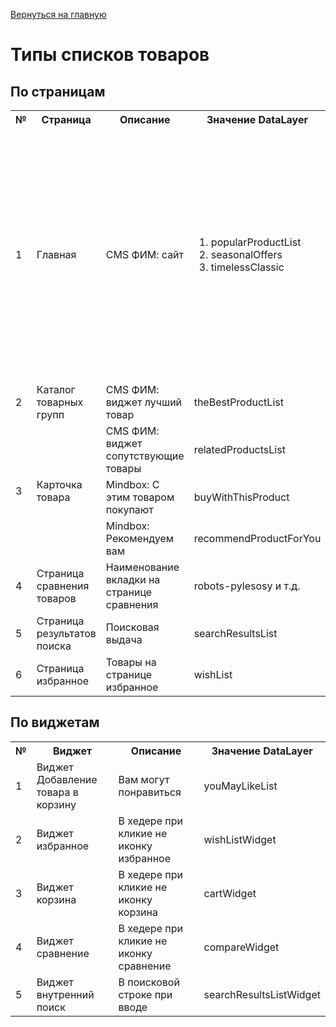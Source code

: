 [Вернуться на главную](/README.md)
# **Типы списков товаров**

## **По страницам** 


<table>
	<tr>
        <th class="col1">№</th>
        <th class="col2">Страница</th>
        <th class="col3">Описание</th>
        <th class="col4">Значение DataLayer</th>
        <th class="col5">Пример</th>
    <!-- 1 Главная -->
    <tr>
        <td rowspan=2>1</td>
        <td rowspan=2>
            Главная 
        </td>
    </tr>
    <tr>
        <td>
            CMS ФИМ: сайт 
        </td>
        <td>
            <ol>
                <li>popularProductList</li>
                <li>seasonalOffers</li>
                <li> timelessСlassic</li>
            </ol>
        </td> 
        <td>
            <img src="../../images/02_datalayer_settings/02_banners/01_homeProductList.png" alt="01_homeProductList" width="400"/>
        </td>
    </tr>
    <!-- 2 Каталог товарных групп -->
    <tr>
        <td>2</td>
        <td>
            Каталог товарных групп 
        </td>
        <td>
            CMS ФИМ: виджет лучший товар  
        </td> 
        <td>
            theBestProductList
        </td> 
     </tr>
    <!-- 3 Карточка товара -->
    <tr>
        <td rowspan=3>3</td>
        <td rowspan=3>
            Карточка товара 
        </td>
        <td>
            CMS ФИМ: виджет сопутствующие товары
        </td> 
        <td>
            relatedProductsList
        </td> 
    </tr>
    <tr>
        <td>
            Mindbox: С этим товаром покупают
        </td> 
        <td>
            buyWithThisProduct
        </td> 
     </tr>
    <tr>
        <td>
            Mindbox: Рекомендуем вам
        </td>
        <td>
            recommendProductForYou
        </td> 
    </tr>
    <!-- 4 Страница сравнения товаров -->
    <tr>
        <td>4</td>
        <td>
            Страница сравнения товаров 
        </td>
        <td>
            Наименование вкладки на странице сравнения  
        </td> 
        <td>
            robots-pylesosy и т.д.
        </td> 
     </tr>
    <!-- 5 Страница результатов поиска -->
    <tr>
        <td>5</td>
        <td>
            Страница результатов поиска
        </td>
        <td>
            Поисковая выдача
        </td> 
        <td>
            searchResultsList
        </td> 
     </tr>
    <!-- 6 Страница избранное -->
    <tr>
        <td>6</td>
        <td>
            Страница избранное
        </td>
        <td>
            Товары на странице избранное
        </td>
        <td>
            wishList
        </td> 
     </tr>
</table>

## **По виджетам**



<table>
	<tr>
        <th class="col1">№</th>
        <th class="col2">Виджет</th>
        <th class="col3">Описание</th>
        <th class="col4">Значение DataLayer</th>
    </tr>
   <!-- 1 Виджет Добавление товара в корзину -->
    <tr>
        <td>1</td>
        <td>
            Виджет Добавление товара в корзину
        </td>
        <td>
            Вам могут понравиться
        </td> 
        <td>
            youMayLikeList
        </td> 
     </tr>
    <!-- 2 Виджет избранное -->
    <tr>
        <td>2</td>
        <td>
            Виджет избранное
        </td>
        <td>
            В хедере при кликие не иконку избранное
        </td> 
        <td>
            wishListWidget
        </td> 
     </tr>
    <!-- 3 Виджет корзина -->
    <tr>
        <td>3</td>
        <td>
            Виджет корзина
        </td>
        <td>
            В хедере при кликие не иконку корзина
        </td> 
        <td>
            cartWidget
        </td> 
     </tr>
    <!-- 4 Виджет сравнение -->
    <tr>
        <td>4</td>
        <td>
            Виджет сравнение
        </td>
        <td>
            В хедере при кликие не иконку сравнение
        </td> 
        <td>
            compareWidget
        </td> 
     </tr>
    <!-- 5 Виджет внутренний поиск -->
    <tr>
        <td>5</td>
        <td>
            Виджет внутренний поиск
        </td>
        <td>
            В поисковой строке при вводе
        </td> 
        <td>
            searchResultsListWidget
        </td> 
     </tr>
</table>
